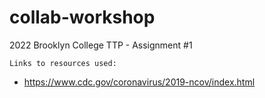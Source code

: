 # collab-workshop
2022 Brooklyn College TTP - Assignment #1

    Links to resources used:
- https://www.cdc.gov/coronavirus/2019-ncov/index.html
